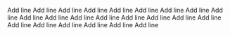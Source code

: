 Add line
Add line
Add line
Add line
Add line
Add line
Add line
Add line
Add line
Add line
Add line
Add line
Add line
Add line
Add line
Add line
Add line
Add line
Add line
Add line
Add line
Add line
Add line
